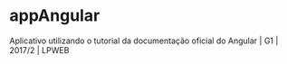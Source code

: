 # appAngular
Aplicativo utilizando o tutorial da documentação oficial do Angular | G1 | 2017/2 | LPWEB
